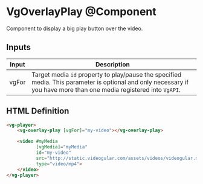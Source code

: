 # VgOverlayPlay @Component

Component to display a big play button over the video.

## Inputs

| Input | Description |
|--- |--- |
| vgFor | Target media `id` property to play/pause the specified media. This parameter is optional and only necessary if you have more than one media registered into `VgAPI`. |

## HTML Definition

```html
<vg-player>
    <vg-overlay-play [vgFor]="my-video"></vg-overlay-play>

    <video #myMedia
           [vgMedia]="myMedia"
           id="my-video"
           src="http://static.videogular.com/assets/videos/videogular.mp4"
           type="video/mp4">
    </video>
</vg-player>
```
